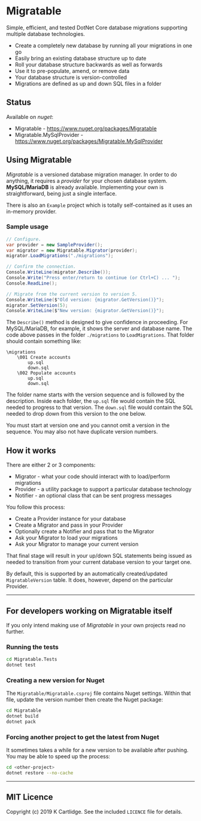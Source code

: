 # Migratable

Simple, efficient, and tested DotNet Core database migrations supporting multiple database technologies.

* Create a completely new database by running all your migrations in one go
* Easily bring an existing database structure up to date
* Roll your database structure backwards as well as forwards
* Use it to pre-populate, amend, or remove data
* Your database structure is version-controlled
* Migrations are defined as up and down SQL files in a folder

## Status

Available on *nuget*:

* Migratable - https://www.nuget.org/packages/Migratable
* Migratable.MySqlProvider - https://www.nuget.org/packages/Migratable.MySqlProvider

## Using Migratable

*Migratable* is a versioned database migration manager.
In order to do anything, it requires a *provider* for your chosen database system.
**MySQL/MariaDB** is already available.
Implementing your own is straightforward, being just a single interface.

There is also an ```Example``` project which is totally self-contained as it uses an in-memory provider.

### Sample usage

``` cs
// Configure.
var provider = new SampleProvider();
var migrator = new Migratable.Migrator(provider);
migrator.LoadMigrations("./migrations");

// Confirm the connection.
Console.WriteLine(migrator.Describe());
Console.Write("Press enter/return to continue (or Ctrl+C) ... ");
Console.ReadLine();

// Migrate from the current version to version 5.
Console.WriteLine($"Old version: {migrator.GetVersion()}");
migrator.SetVersion(5);
Console.WriteLine($"New version: {migrator.GetVersion()}");
```

The ```Describe()``` method is designed to give confidence in proceeding.
For MySQL/MariaDB, for example, it shows the server and database name.
The code above passes in the folder ```./migrations``` to ```LoadMigrations```.
That folder should contain something like:

```
\migrations
    \001 Create accounts
        up.sql
        down.sql
    \002 Populate accounts
        up.sql
        down.sql
```

The folder name starts with the version sequence and is followed by the description.
Inside each folder, the ```up.sql``` file would contain the SQL needed to progress to that version.
The ```down.sql``` file would contain the SQL needed to drop down from this version to the one below.

You must start at version one and you cannot omit a version in the sequence.
You may also not have duplicate version numbers.

## How it works

There are either 2 or 3 components:

* Migrator - what your code should interact with to load/perform migrations
* Provider - a utility package to support a particular database technology
* Notifier - an optional class that can be sent progress messages

You follow this process:

* Create a Provider instance for your database
* Create a Migrator and pass in your Provider
* Optionally create a Notifier and pass that to the Migrator
* Ask your Migrator to load your migrations
* Ask your Migrator to manage your current version

That final stage will result in your up/down SQL statements being issued as needed to transition from your current database version to your target one.

By default, this is supported by an automatically created/updated ```MigratableVersion``` table.
It does, however, depend on the particular Provider.

---

## For developers working on Migratable itself

If you only intend making use of *Migratable* in your own projects read no further.

### Running the tests

``` sh
cd Migratable.Tests
dotnet test
```

### Creating a new version for Nuget

The ```Migratable/Migratable.csproj``` file contains Nuget settings.
Within that file, update the version number then create the Nuget package:

``` sh
cd Migratable
dotnet build
dotnet pack
```

### Forcing another project to get the latest from Nuget

It sometimes takes a while for a new version to be available after pushing.
You may be able to speed up the process:

``` sh
cd <other-project>
dotnet restore --no-cache
```

---

## MIT Licence

Copyright (c) 2019 K Cartlidge.
See the included ```LICENCE``` file for details.
